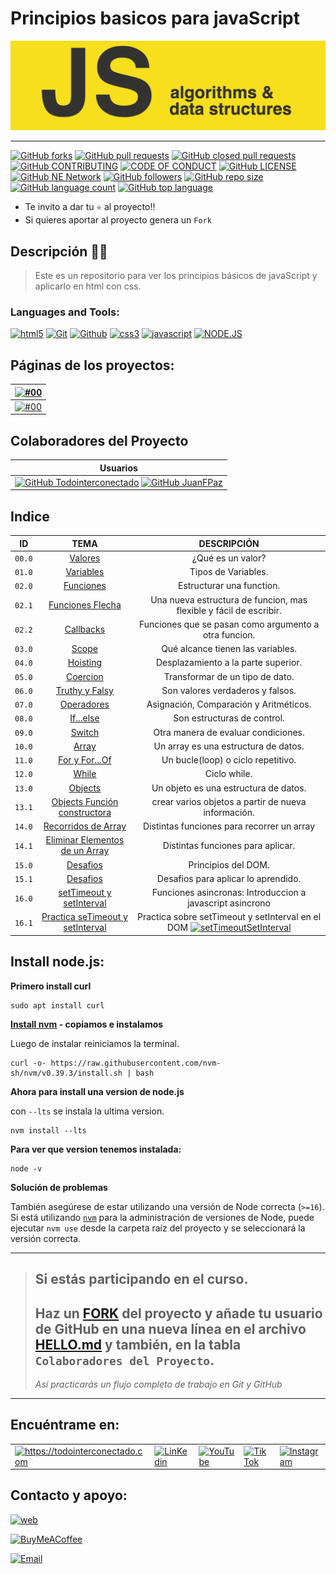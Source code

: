# Principios basicos para javaScript

![Layout preview for the Todointerconectado page](/css/images/miniatura.png)

<hr/>

[![GitHub forks](https://img.shields.io/github/forks/Todointerconectado/basicojavascript?logo=github)](https://github.com/Todointerconectado/basicojavascript/fork)
[![GitHub pull requests](https://img.shields.io/github/issues-pr/Todointerconectado/basicojavascript?color=blue&logo=github)](https://github.com/Todointerconectado/basicojavascript/pulls)
[![GitHub closed pull requests](https://img.shields.io/github/issues-pr-closed/Todointerconectado/basicojavascript?color=blue&logo=github)](https://github.com/Todointerconectado/basicojavascript/pulls)
[![GitHub CONTRIBUTING](https://img.shields.io/badge/CODE_OF_CONDUCT-1.4-blue?logo=github)](https://github.com/Todointerconectado/basicojavascript/blob/main/CODE_OF_CONDUCT.md)
[![CODE OF CONDUCT](https://img.shields.io/badge/CONTRIBUTING-⭐-blue?logo=github)](https://github.com/Todointerconectado/basicojavascript/blob/main/CONTRIBUTING.md)
[![GitHub LICENSE](https://img.shields.io/badge/LICENSE-APACHE-blue?logo=github)](https://github.com/Todointerconectado/basicojavascript/blob/main/LICENSE)
[![GitHub NE Network](https://img.shields.io/badge/NE-Network-blue?logo=github)](https://github.com/Todointerconectado/basicojavascript/network)
[![GitHub followers](https://img.shields.io/github/followers/Todointerconectado?logo=github)](#)
[![GitHub repo size](https://img.shields.io/github/repo-size/Todointerconectado/create_form?logo=github)](#)
[![GitHub language count](https://img.shields.io/github/languages/count/Todointerconectado/basicojavascript?logo=github)](#)
[![GitHub top language](https://img.shields.io/github/languages/top/Todointerconectado/basicojavascript?logo=github)](#)

* Te invito a dar tu `⭐` al proyecto!!
* Si quieres aportar al proyecto genera un `Fork`

## Descripción 👨‍💼

> Este es un repositorio para ver los principios básicos de javaScript y aplicarlo en html con css.

<h3 align="left">Languages and Tools:</h3>

[![html5](https://www.vectorlogo.zone/logos/w3_html5/w3_html5-ar21.svg)](https://todointerconectado.com/Proyectos/1_Curso_HTML/HTML/index-HTML.html)
[![Git](https://www.vectorlogo.zone/logos/git-scm/git-scm-ar21.svg)](https://todointerconectado.com/Proyectos/2-Git_GitHub/index_git.html)
[![Github](https://www.vectorlogo.zone/logos/github/github-ar21.svg)](#)
[![css3](https://www.vectorlogo.zone/logos/w3_css/w3_css-ar21.svg)](https://todointerconectado.com/Proyectos/3_Curso_CSS3/index_CSS3.html)
[![javascript](https://www.vectorlogo.zone/logos/javascript/javascript-ar21.svg)](#)
[![NODE.JS](https://www.vectorlogo.zone/logos/nodejs/nodejs-ar21.svg)](https://nodejs.org/en)

## Páginas de los proyectos:

|   [![#00](https://img.shields.io/badge/https%3A%2F%2Ftodointerconectado.github.io-%2Fbasicojavascript-blue?logo=html5)](https://todointerconectado.github.io/basicojavascript)   |
|:----------------------------:|
| [![#00](https://img.shields.io/badge/https%3A%2F%2Ftodointerconectado.github.io-%2Fbasicojavascript//html/linktree.html-blue?logo=html5)](https://todointerconectado.github.io/basicojavascript/html/linktree.html) |

## Colaboradores del Proyecto

|              Usuarios               |
| :---------------------------------: |
| [![GitHub Todointerconectado](https://img.shields.io/badge/francisco_carusso-GitHub_Todointerconectado-105d89?style=for-the-badge&logo=github&logoColor=white&labelColor=101)](https://github.com/Todointerconectado) [![GitHub JuanFPaz](https://img.shields.io/badge/Juan_Paz-GitHub_JuanFPaz-105d89?style=for-the-badge&logo=github&logoColor=white&labelColor=101)](https://github.com/JuanFPaz) |


## Indice

|  ID  |  TEMA   | DESCRIPCIÓN |
| :--: | :-----: | :---------: |
| `00.0` | [Valores](https://github.com/Todointerconectado/basicojavascript/blob/main/script/00_Valores.js) | ¿Qué es un valor? |
| `01.0` | [Variables](https://github.com/Todointerconectado/basicojavascript/blob/main/script/01_variables.js) | Tipos de Variables. |
| `02.0` | [Funciones](https://github.com/Todointerconectado/basicojavascript/blob/main/script/02_0-funciones.js) | Estructurar una function. |
| `02.1` | [Funciones Flecha](./script/02-1_funcionesFlecha.js) | Una nueva estructura de funcion, mas flexible y fácil de escribir. |
| `02.2` | [Callbacks](./script/02-2_Callbacks.js) | Funciones que se pasan como argumento a otra funcion. |
| `03.0` | [Scope](https://github.com/Todointerconectado/basicojavascript/blob/main/script/03_scope.js) | Qué alcance tienen las variables. |
| `04.0` | [Hoisting](https://github.com/Todointerconectado/basicojavascript/blob/main/script/04_Hoisting.js) | Desplazamiento a la parte superior. |
| `05.0` | [Coercion](https://github.com/Todointerconectado/basicojavascript/blob/main/script/05_coercion.js) | Transformar de un tipo de dato. |
| `06.0` | [Truthy y Falsy](https://github.com/Todointerconectado/basicojavascript/blob/main/script/06_TruthyyFalsy.js) | Son valores verdaderos y falsos. |
| `07.0` | [Operadores](https://github.com/Todointerconectado/basicojavascript/blob/main/script/07_Operadores.js) | Asignación, Comparación y Aritméticos. |
| `08.0` | [If...else](https://github.com/Todointerconectado/basicojavascript/blob/main/script/08_if-else.js) | Son estructuras de control. |
| `09.0` | [Switch](https://github.com/Todointerconectado/basicojavascript/blob/main/script/09_switch.js) | Otra manera de evaluar condiciones. |
| `10.0` | [Array](https://github.com/Todointerconectado/basicojavascript/blob/main/script/10_array.js) | Un array es una estructura de datos. |
| `11.0` | [For y For...Of](https://github.com/Todointerconectado/basicojavascript/blob/main/script/11_foryForOf.js) | Un bucle(loop) o ciclo repetitivo. |
| `12.0` | [While](https://github.com/Todointerconectado/basicojavascript/blob/main/script/12_While.js) | Ciclo while. |
| `13.0` | [Objects](https://github.com/Todointerconectado/basicojavascript/blob/main/script/13-0_objects.js) | Un objeto es una estructura de datos. |
| `13.1` | [Objects Función constructora](https://github.com/Todointerconectado/basicojavascript/blob/main/script/13-1_objectsFuncionConstructora.js) | crear varios objetos a partir de nueva información. |
| `14.0` | [Recorridos de Array](https://github.com/Todointerconectado/basicojavascript/blob/main/script/4-0_RecorridosDeArray.js) | Distintas funciones para recorrer un array |
| `14.1` | [Eliminar Elementos de un Array](https://github.com/Todointerconectado/basicojavascript/blob/main/script/14-1_eliminarElementosDeUnArray.js) | Distintas funciones para aplicar. |
| `15.0` | [Desafios](https://github.com/Todointerconectado/basicojavascript/blob/main/script/15-0_dom.js) | Principios del DOM. |
| `15.1` | [Desafios](https://github.com/Todointerconectado/basicojavascript/blob/main/script/15-1_desafios.js) | Desafios para aplicar lo aprendido. |
| `16.0` | [setTimeout y setInterval](./script/16-0_setTimeoutSetInterval.js) | Funciones asincronas: Introduccion a javascript asincrono  |
| `16.1` | [Practica seTimeout y setInterval](./script/16-1_practicaSetTimeoutSetInterval.js) | Practica sobre setTimeout y setInterval en el DOM [![setTimeoutSetInterval](https://img.shields.io/badge/https%3A%2F%2Ftodointerconectado.github.io/basicojavascript/html-%2FsetTimeoutSetInterval.html-blue?logo=html5)](./html/setTimeoutSetInterval.html)|

## Install node.js:

**Primero install curl**
```
sudo apt install curl
```

**[Install nvm](https://github.com/nvm-sh/nvm#manual-install) - copiamos e instalamos**

Luego de instalar reiniciamos la terminal.

```
curl -o- https://raw.githubusercontent.com/nvm-sh/nvm/v0.39.3/install.sh | bash
```

**Ahora para install una version de node.js**

con ``--lts`` se instala la ultima version.

```
nvm install --lts
```

**Para ver que version tenemos instalada:**

```
node -v
```

**Solución de problemas**

También asegúrese de estar utilizando una versión de Node correcta (`>=16`). Si está utilizando [`nvm`](https://github.com/nvm-sh/nvm) para la administración de versiones de Node, puede ejecutar `nvm use` desde la carpeta raíz del proyecto y se seleccionará la versión correcta.

<hr>

> ## Si estás participando en el curso.
> ## Haz un [FORK](https://github.com/Todointerconectado/basicojavascript/fork) del proyecto y añade tu usuario de GitHub en una nueva línea en el archivo [**HELLO.md**](https://github.com/Todointerconectado/basicojavascript/blob/main/HELLO.md) y también, en la tabla `Colaboradores del Proyecto`.
>
> _Así practicarás un flujo completo de trabajo en Git y GitHub_

<hr>

## Encuéntrame en:

<table align="center">
  <tr>
    <td>
      <a href="https://todointerconectado.com" target="_blank">
        <img align="center" src="https://raw.githubusercontent.com/Todointerconectado/Todointerconectado/main/img/TIC.png" alt="https://todointerconectado.com" alt="todointerconectado" height="30" width="40" /></a>
    </td>
    <td>
      <a href="https://www.linkedin.com/comm/mynetwork/discovery-see-all?usecase=PEOPLE_FOLLOWS&followMember=franciscocarusso" target="_blank">
        <img align="center" src="https://raw.githubusercontent.com/rahuldkjain/github-profile-readme-generator/master/src/images/icons/Social/linked-in-alt.svg" alt="LinKedin" height="30" width="40" /></a>
    </td>
    <td>
      <a href="https://www.youtube.com/@todointerconectado" target="_blank">
        <img align="center" src="https://raw.githubusercontent.com/Todointerconectado/Todointerconectado/main/img/youtube.png" alt="YouTube" height="30" width="40" /></a>
    </td>
    <td>
      <a href="https://www.tiktok.com/@todointerconectado" target="_blank">
        <img align="center" src="https://raw.githubusercontent.com/Todointerconectado/Todointerconectado/main/img/tik_tok.png" alt="TikTok" height="30" width="40" /></a>
    </td>
    <td>
      <a href="https://instagram.com/franciscocarusso" target="_blank">
        <img align="center" src="https://raw.githubusercontent.com/rahuldkjain/github-profile-readme-generator/master/src/images/icons/Social/instagram.svg" alt="Instagram" height="30" width="40" /></a>
    </td>
  </tr>
</table>

## Contacto y apoyo:

[![web](https://raw.githubusercontent.com/Todointerconectado/Todointerconectado/23a0a9d6cdf33d7f565d15e335868aa68d371598/img/web.svg)](https://todointerconectado.com)


[![BuyMeACoffee](https://img.shields.io/badge/Buy_Me_A_Coffee-apoya_mi_trabajo-FFDD00?style=for-the-badge&logo=buy-me-a-coffee&logoColor=white&labelColor=101010)](https://www.buymeacoffee.com/francarusso)


[![Email](https://raw.githubusercontent.com/Todointerconectado/Todointerconectado/23a0a9d6cdf33d7f565d15e335868aa68d371598/img/email.svg)](mailto:francisconicolascarusso@gmail.com)


